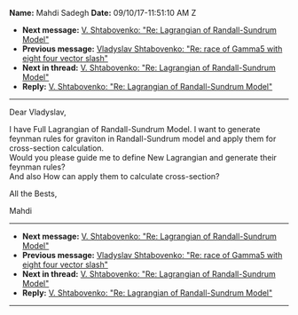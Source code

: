 **Name:** Mahdi Sadegh
**Date:** 09/10/17-11:51:10 AM Z

  - **Next message:** [V. Shtabovenko: "Re: Lagrangian of
    Randall-Sundrum Model"](1315.html)
  - **Previous message:** [Vladyslav Shtabovenko: "Re: race of Gamma5
    with eight four vector slash"](1313.html)
  - **Next in thread:** [V. Shtabovenko: "Re: Lagrangian of
    Randall-Sundrum Model"](1315.html)
  - **Reply:** [V. Shtabovenko: "Re: Lagrangian of Randall-Sundrum
    Model"](1315.html)

-----

Dear Vladyslav,  

I have Full Lagrangian of Randall-Sundrum Model. I want to generate
feynman rules for graviton in Randall-Sundrum model and apply them for
cross-section calculation.  
Would you please guide me to define New Lagrangian and generate their
feynman rules?  
And also How can apply them to calculate cross-section?  

All the Bests,  

Mahdi  

-----

  - **Next message:** [V. Shtabovenko: "Re: Lagrangian of
    Randall-Sundrum Model"](1315.html)
  - **Previous message:** [Vladyslav Shtabovenko: "Re: race of Gamma5
    with eight four vector slash"](1313.html)
  - **Next in thread:** [V. Shtabovenko: "Re: Lagrangian of
    Randall-Sundrum Model"](1315.html)
  - **Reply:** [V. Shtabovenko: "Re: Lagrangian of Randall-Sundrum
    Model"](1315.html)

-----

